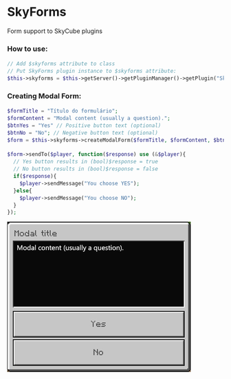 # SkyForms
Form support to SkyCube plugins

### How to use:

```php
// Add $skyforms attribute to class
// Put SkyForms plugin instance to $skyforms attribute:
$this->skyforms = $this->getServer()->getPluginManager()->getPlugin("SkyForms");
```

### Creating Modal Form:
```php
$formTitle = "Título do formulário";
$formContent = "Modal content (usually a question).";
$btnYes = "Yes" // Positive button text (optional)
$btnNo = "No"; // Negative button text (optional)
$form = $this->skyforms->createModalForm($formTitle, $formContent, $btnYes, $btnNo);

$form->sendTo($player, function($response) use (&$player){
  // Yes button results in (bool)$response = true
  // No button results in (bool)$response = false
  if($response){
    $player->sendMessage("You choose YES");
  }else{
    $player->sendMessage("You choose NO");
  }
});
```
![Modal Form](modal_form_screenshot.jpg)
